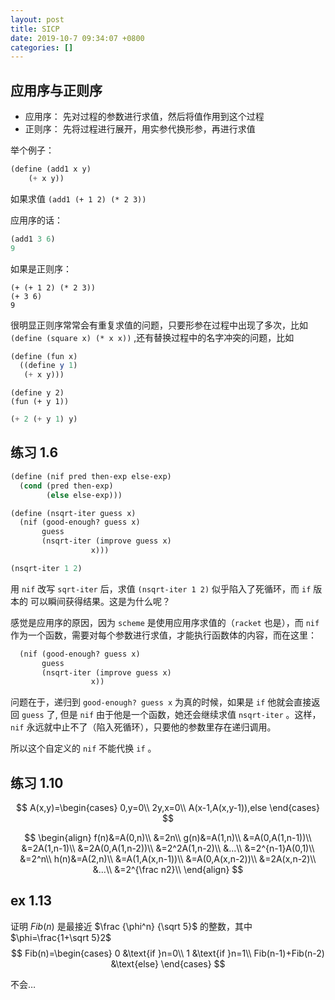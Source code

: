 ```yaml
---
layout: post
title: SICP
date: 2019-10-7 09:34:07 +0800
categories: []
---
```


## 应用序与正则序

- 应用序： 先对过程的参数进行求值，然后将值作用到这个过程
- 正则序： 先将过程进行展开，用实参代换形参，再进行求值

举个例子：

```scheme
(define (add1 x y)
	(+ x y))
```

如果求值 `(add1 (+ 1 2) (* 2 3))`

应用序的话：

```scheme
(add1 3 6)
9
```

如果是正则序：

```
(+ (+ 1 2) (* 2 3))
(+ 3 6)
9
```

很明显正则序常常会有重复求值的问题，只要形参在过程中出现了多次，比如 `(define (square x) (* x x))` ,还有替换过程中的名字冲突的问题，比如

```scheme
(define (fun x)
  ((define y 1)
   (+ x y)))
```

```
(define y 2)
(fun (+ y 1))
```

```scheme
(+ 2 (+ y 1) y)
```

## 练习 1.6

```scheme
(define (nif pred then-exp else-exp)
  (cond (pred then-exp)
        (else else-exp)))

(define (nsqrt-iter guess x)
  (nif (good-enough? guess x)
       guess
       (nsqrt-iter (improve guess x)
                  x)))

(nsqrt-iter 1 2)
```

用 `nif` 改写 `sqrt-iter` 后，求值 `(nsqrt-iter 1 2)` 似乎陷入了死循环，而 `if` 版本的 可以瞬间获得结果。这是为什么呢？

感觉是应用序的原因，因为 `scheme` 是使用应用序求值的（`racket` 也是），而 `nif` 作为一个函数，需要对每个参数进行求值，才能执行函数体的内容，而在这里：

```scheme
  (nif (good-enough? guess x)
       guess
       (nsqrt-iter (improve guess x)
                  x))
```

问题在于，递归到 `good-enough? guess x` 为真的时候，如果是 `if` 他就会直接返回 `guess` 了, 但是 `nif` 由于他是一个函数，她还会继续求值 `nsqrt-iter` 。这样，`nif` 永远就中止不了（陷入死循环），只要他的参数里存在递归调用。

所以这个自定义的 `nif` 不能代换 `if` 。

## 练习 1.10

$$
A(x,y)=\begin{cases}
0,y=0\\
2y,x=0\\
A(x-1,A(x,y-1)),else
\end{cases}
$$

$$
\begin{align}
f(n)&=A(0,n)\\
&=2n\\
g(n)&=A(1,n)\\
&=A(0,A(1,n-1))\\
&=2A(1,n-1)\\
&=2A(0,A(1,n-2))\\
&=2^2A(1,n-2)\\
&...\\
&=2^{n-1}A(0,1)\\
&=2^n\\
h(n)&=A(2,n)\\
&=A(1,A(x,n-1))\\
&=A(0,A(x,n-2))\\
&=2A(x,n-2)\\
&...\\
&=2^{\frac n2}\\
\end{align}
$$



## ex 1.13

证明 $Fib(n)$ 是最接近 $\frac {\phi^n} {\sqrt 5}$ 的整数，其中 $\phi=\frac{1+\sqrt 5}2$
$$
Fib(n)=\begin{cases}
0 &\text{if }n=0\\
1 &\text{if }n=1\\
Fib(n-1)+Fib(n-2) &\text{else}
\end{cases}
$$

不会…
